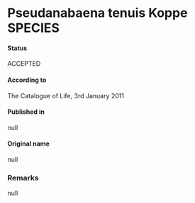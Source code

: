 # Pseudanabaena tenuis Koppe SPECIES

#### Status
ACCEPTED

#### According to
The Catalogue of Life, 3rd January 2011

#### Published in
null

#### Original name
null

### Remarks
null